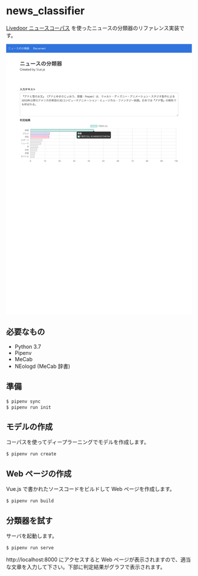 # news_classifier

[Livedoor ニュースコーパス] を使ったニュースの分類器のリファレンス実装です。

<div align="center">
    <img src="screenshot.png" />
</div>

## 必要なもの

- Python 3.7
- Pipenv
- MeCab
- NEologd (MeCab 辞書)

## 準備

```shell
$ pipenv sync
$ pipenv run init
```

## モデルの作成

コーパスを使ってディープラーニングでモデルを作成します。

```shell
$ pipenv run create
```

## Web ページの作成

Vue.js で書かれたソースコードをビルドして Web ページを作成します。

```shell
$ pipenv run build
```

## 分類器を試す

サーバを起動します。

```shell
$ pipenv run serve
```

http://localhost:8000 にアクセスすると Web ページが表示されますので、適当な文章を入力して下さい。下部に判定結果がグラフで表示されます。

[Livedoor ニュースコーパス]: http://www.rondhuit.com/download.html#ldcc
